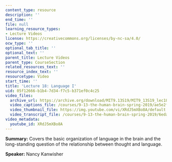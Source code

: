 ```yaml
---
content_type: resource
description: ''
end_time: ''
file: null
learning_resource_types:
- Lecture Videos
license: https://creativecommons.org/licenses/by-nc-sa/4.0/
ocw_type: ''
optional_tab_title: ''
optional_text: ''
parent_title: Lecture Videos
parent_type: CourseSection
related_resources_text: ''
resource_index_text: ''
resourcetype: Video
start_time: ''
title: 'Lecture 18: Language I'
uid: 05f12666-b1b4-7d34-f7c5-b371ef0c4c25
video_files:
  archive_url: https://archive.org/download/MIT9.13S19/MIT9_13S19_lec18_300k.mp4
  video_captions_file: /courses/9-13-the-human-brain-spring-2019/ae5e2f7a998b58d8a1cbf3c0c3626723_XRdJ5mXBo8A.vtt
  video_thumbnail_file: https://img.youtube.com/vi/XRdJ5mXBo8A/default.jpg
  video_transcript_file: /courses/9-13-the-human-brain-spring-2019/6eda0de6cc9a130c1317ed0a9ce86e29_XRdJ5mXBo8A.pdf
video_metadata:
  youtube_id: XRdJ5mXBo8A
---
```


**Summary:** Covers the basic organization of language in the brain and the long-standing question of the relationship between thought and language.

**Speaker:** Nancy Kanwisher

